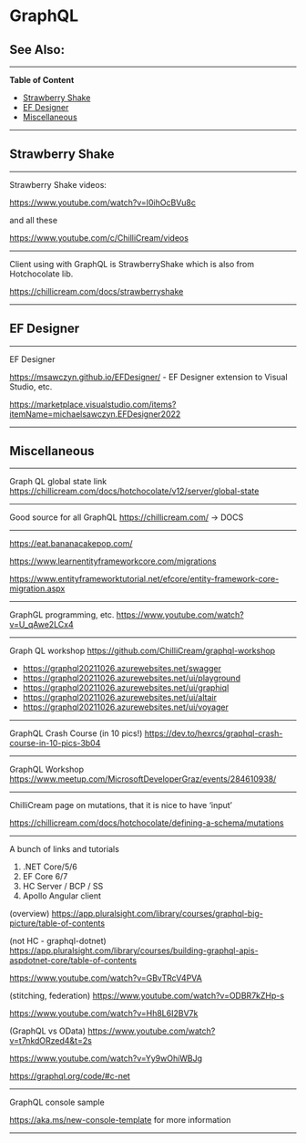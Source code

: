 # GraphQL

See Also:
  - 

---

**Table of Content**

  - [Strawberry Shake](GraphQL.md#Strawberry-Shake)
  - [EF Designer](GraphQL.md#ef-designer)
  - [Miscellaneous](GraphQL.md#miscellaneous)

---

## Strawberry Shake

---

Strawberry Shake videos:

https://www.youtube.com/watch?v=I0ihOcBVu8c

and all these

https://www.youtube.com/c/ChilliCream/videos

---

Client using with GraphQL is StrawberryShake which is also from Hotchocolate lib.

https://chillicream.com/docs/strawberryshake

---

## EF Designer

---

EF Designer

https://msawczyn.github.io/EFDesigner/  - EF Designer extension to Visual Studio, etc.

https://marketplace.visualstudio.com/items?itemName=michaelsawczyn.EFDesigner2022

---

## Miscellaneous

---

Graph QL global state link
https://chillicream.com/docs/hotchocolate/v12/server/global-state

---

Good source for all GraphQL
https://chillicream.com/ -> DOCS

---

https://eat.bananacakepop.com/

https://www.learnentityframeworkcore.com/migrations

https://www.entityframeworktutorial.net/efcore/entity-framework-core-migration.aspx

---

GraphGL programming, etc.
https://www.youtube.com/watch?v=U_qAwe2LCx4

---

Graph QL workshop
https://github.com/ChilliCream/graphql-workshop

- https://graphql20211026.azurewebsites.net/swagger
- https://graphql20211026.azurewebsites.net/ui/playground
- https://graphql20211026.azurewebsites.net/ui/graphiql
- https://graphql20211026.azurewebsites.net/ui/altair
- https://graphql20211026.azurewebsites.net/ui/voyager

---

GraphQL Crash Course (in 10 pics!)
https://dev.to/hexrcs/graphql-crash-course-in-10-pics-3b04

---

GraphQL Workshop
https://www.meetup.com/MicrosoftDeveloperGraz/events/284610938/

---

ChilliCream page on mutations, that it is nice to have ‘input’

https://chillicream.com/docs/hotchocolate/defining-a-schema/mutations

---

A bunch of links and tutorials

1. .NET Core/5/6
2. EF Core 6/7
3. HC Server / BCP / SS
4. Apollo Angular client

(overview)
https://app.pluralsight.com/library/courses/graphql-big-picture/table-of-contents

(not HC - graphql-dotnet)
https://app.pluralsight.com/library/courses/building-graphql-apis-aspdotnet-core/table-of-contents

https://www.youtube.com/watch?v=GBvTRcV4PVA

(stitching, federation)
https://www.youtube.com/watch?v=ODBR7kZHp-s

https://www.youtube.com/watch?v=Hh8L6I2BV7k

(GraphQL vs OData)
https://www.youtube.com/watch?v=t7nkdORzed4&t=2s

https://www.youtube.com/watch?v=Yy9wOhiWBJg

https://graphql.org/code/#c-net

---

GraphQL console sample

https://aka.ms/new-console-template for more information

---